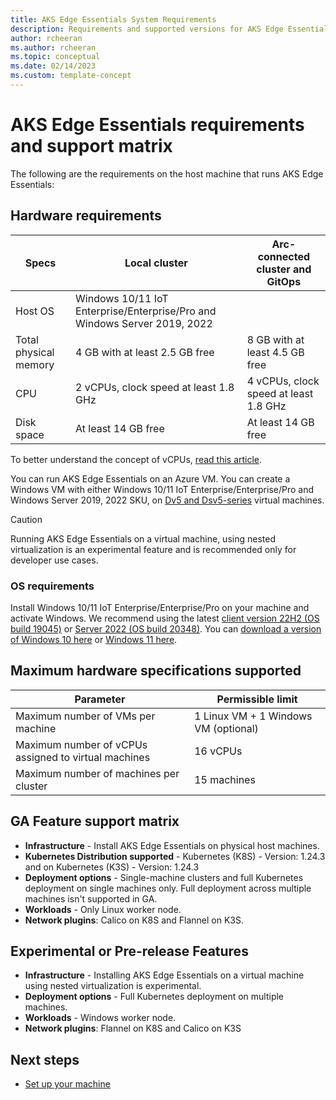 ```yaml
---
title: AKS Edge Essentials System Requirements 
description: Requirements and supported versions for AKS Edge Essentials. 
author: rcheeran
ms.author: rcheeran
ms.topic: conceptual
ms.date: 02/14/2023
ms.custom: template-concept
---
```


# AKS Edge Essentials requirements and support matrix

The following are the requirements on the host machine that runs AKS Edge Essentials:

## Hardware requirements

  | Specs | Local cluster | Arc-connected cluster and GitOps|
  | ---------- | --------- |--------- |
  | Host OS | Windows 10/11 IoT Enterprise/Enterprise/Pro and Windows Server 2019, 2022||
  | Total physical memory | 4 GB with at least 2.5 GB free | 8 GB with at least 4.5 GB free  |
  | CPU | 2 vCPUs, clock speed at least 1.8 GHz |4 vCPUs, clock speed at least 1.8 GHz|
  | Disk space | At least 14 GB free |At least 14 GB free |

To better understand the concept of vCPUs, [read this article](https://social.technet.microsoft.com/wiki/contents/articles/1234.hyper-v-concepts-vcpu-virtual-processor-q-a.aspx).

You can run AKS Edge Essentials on an Azure VM. You can create a Windows VM with either Windows 10/11 IoT Enterprise/Enterprise/Pro and Windows Server 2019, 2022 SKU, on [Dv5 and Dsv5-series](/azure/virtual-machines/dv5-dsv5-series) virtual machines.

> [!CAUTION]
> Running AKS Edge Essentials on a virtual machine, using nested virtualization is an experimental feature and is recommended only for developer use cases.  

### OS requirements

Install Windows 10/11 IoT Enterprise/Enterprise/Pro on your machine and activate Windows. We recommend using the latest [client version 22H2 (OS build 19045)](/windows/release-health/release-information) or [Server 2022 (OS build 20348)](/windows/release-health/windows-server-release-info). You can [download a version of Windows 10 here](https://www.microsoft.com/software-download/windows10) or [Windows 11 here](https://www.microsoft.com/software-download/windows11).

## Maximum hardware specifications supported

| Parameter | Permissible limit |
  | ---------- | --------- |
  | Maximum number of VMs per machine  | 1 Linux VM + 1 Windows VM (optional) |
  | Maximum number of vCPUs assigned to virtual machines  | 16 vCPUs |
  | Maximum number of machines per cluster | 15 machines |

## GA Feature support matrix

- **Infrastructure** -  Install AKS Edge Essentials on physical host machines.
- **Kubernetes Distribution supported** -  Kubernetes (K8S) - Version: 1.24.3 and on Kubernetes (K3S) - Version: 1.24.3
- **Deployment options** - Single-machine clusters and full Kubernetes deployment on single machines only. Full deployment across multiple machines isn't supported in GA.
- **Workloads** -  Only Linux worker node.
- **Network plugins**: Calico on K8S and Flannel on K3S.

## Experimental or Pre-release Features

- **Infrastructure** - Installing AKS Edge Essentials on a virtual machine using nested virtualization is experimental.
- **Deployment options** - Full Kubernetes deployment on multiple machines. 
- **Workloads** -  Windows worker node.
- **Network plugins**: Flannel on K8S and Calico on K3S


## Next steps

- [Set up your machine](./aks-edge-howto-setup-machine.md)
